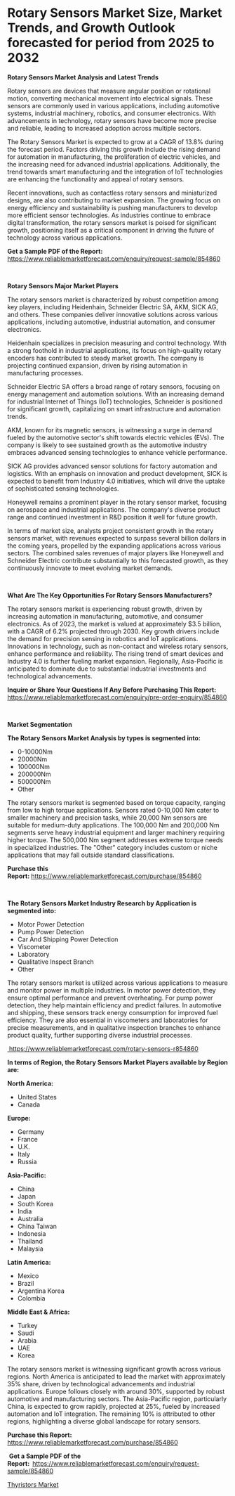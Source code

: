 <p><h1>Rotary Sensors Market Size, Market Trends, and Growth Outlook forecasted for period from 2025 to 2032</h1></p><p><strong>Rotary Sensors Market Analysis and Latest Trends</strong></p>
<p><p>Rotary sensors are devices that measure angular position or rotational motion, converting mechanical movement into electrical signals. These sensors are commonly used in various applications, including automotive systems, industrial machinery, robotics, and consumer electronics. With advancements in technology, rotary sensors have become more precise and reliable, leading to increased adoption across multiple sectors.</p><p>The Rotary Sensors Market is expected to grow at a CAGR of 13.8% during the forecast period. Factors driving this growth include the rising demand for automation in manufacturing, the proliferation of electric vehicles, and the increasing need for advanced industrial applications. Additionally, the trend towards smart manufacturing and the integration of IoT technologies are enhancing the functionality and appeal of rotary sensors.</p><p>Recent innovations, such as contactless rotary sensors and miniaturized designs, are also contributing to market expansion. The growing focus on energy efficiency and sustainability is pushing manufacturers to develop more efficient sensor technologies. As industries continue to embrace digital transformation, the rotary sensors market is poised for significant growth, positioning itself as a critical component in driving the future of technology across various applications.</p></p>
<p><strong>Get a Sample PDF of the Report:&nbsp;</strong> <a href="https://www.reliablemarketforecast.com/enquiry/request-sample/854860?utm_campaign=1832&utm_medium=2&utm_source=Github&utm_content=ia&utm_term=10022025&utm_id=rotary-sensors">https://www.reliablemarketforecast.com/enquiry/request-sample/854860</a></p>
<p>&nbsp;</p>
<p><strong>Rotary Sensors Major Market Players</strong></p>
<p><p>The rotary sensors market is characterized by robust competition among key players, including Heidenhain, Schneider Electric SA, AKM, SICK AG, and others. These companies deliver innovative solutions across various applications, including automotive, industrial automation, and consumer electronics.</p><p>Heidenhain specializes in precision measuring and control technology. With a strong foothold in industrial applications, its focus on high-quality rotary encoders has contributed to steady market growth. The company is projecting continued expansion, driven by rising automation in manufacturing processes.</p><p>Schneider Electric SA offers a broad range of rotary sensors, focusing on energy management and automation solutions. With an increasing demand for industrial Internet of Things (IoT) technologies, Schneider is positioned for significant growth, capitalizing on smart infrastructure and automation trends.</p><p>AKM, known for its magnetic sensors, is witnessing a surge in demand fueled by the automotive sector's shift towards electric vehicles (EVs). The company is likely to see sustained growth as the automotive industry embraces advanced sensing technologies to enhance vehicle performance.</p><p>SICK AG provides advanced sensor solutions for factory automation and logistics. With an emphasis on innovation and product development, SICK is expected to benefit from Industry 4.0 initiatives, which will drive the uptake of sophisticated sensing technologies.</p><p>Honeywell remains a prominent player in the rotary sensor market, focusing on aerospace and industrial applications. The company's diverse product range and continued investment in R&D position it well for future growth.</p><p>In terms of market size, analysts project consistent growth in the rotary sensors market, with revenues expected to surpass several billion dollars in the coming years, propelled by the expanding applications across various sectors. The combined sales revenues of major players like Honeywell and Schneider Electric contribute substantially to this forecasted growth, as they continuously innovate to meet evolving market demands.</p></p>
<p>&nbsp;</p>
<p><strong>What Are The Key Opportunities For Rotary Sensors Manufacturers?</strong></p>
<p><p>The rotary sensors market is experiencing robust growth, driven by increasing automation in manufacturing, automotive, and consumer electronics. As of 2023, the market is valued at approximately $3.5 billion, with a CAGR of 6.2% projected through 2030. Key growth drivers include the demand for precision sensing in robotics and IoT applications. Innovations in technology, such as non-contact and wireless rotary sensors, enhance performance and reliability. The rising trend of smart devices and Industry 4.0 is further fueling market expansion. Regionally, Asia-Pacific is anticipated to dominate due to substantial industrial investments and technological advancements.</p></p>
<p><strong>Inquire or Share Your Questions If Any Before Purchasing This Report:</strong> <a href="https://www.reliablemarketforecast.com/enquiry/pre-order-enquiry/854860?utm_campaign=1832&utm_medium=2&utm_source=Github&utm_content=ia&utm_term=10022025&utm_id=rotary-sensors">https://www.reliablemarketforecast.com/enquiry/pre-order-enquiry/854860</a></p>
<p>&nbsp;</p>
<p><strong>Market Segmentation</strong></p>
<p><strong>The Rotary Sensors Market Analysis by types is segmented into:</strong></p>
<p><ul><li>0-10000Nm</li><li>20000Nm</li><li>100000Nm</li><li>200000Nm</li><li>500000Nm</li><li>Other</li></ul></p>
<p><p>The rotary sensors market is segmented based on torque capacity, ranging from low to high torque applications. Sensors rated 0-10,000 Nm cater to smaller machinery and precision tasks, while 20,000 Nm sensors are suitable for medium-duty applications. The 100,000 Nm and 200,000 Nm segments serve heavy industrial equipment and larger machinery requiring higher torque. The 500,000 Nm segment addresses extreme torque needs in specialized industries. The "Other" category includes custom or niche applications that may fall outside standard classifications.</p></p>
<p><strong>Purchase this Report:&nbsp;</strong><a href="https://www.reliablemarketforecast.com/purchase/854860?utm_campaign=1832&utm_medium=2&utm_source=Github&utm_content=ia&utm_term=10022025&utm_id=rotary-sensors">https://www.reliablemarketforecast.com/purchase/854860</a></p>
<p>&nbsp;</p>
<p><strong>The Rotary Sensors Market Industry Research by Application is segmented into:</strong></p>
<p><ul><li>Motor Power Detection</li><li>Pump Power Detection</li><li>Car And Shipping Power Detection</li><li>Viscometer</li><li>Laboratory</li><li>Qualitative Inspect Branch</li><li>Other</li></ul></p>
<p><p>The rotary sensors market is utilized across various applications to measure and monitor power in multiple industries. In motor power detection, they ensure optimal performance and prevent overheating. For pump power detection, they help maintain efficiency and predict failures. In automotive and shipping, these sensors track energy consumption for improved fuel efficiency. They are also essential in viscometers and laboratories for precise measurements, and in qualitative inspection branches to enhance product quality, further supporting diverse industrial processes.</p></p>
<p><a href="https://www.reliablemarketforecast.com/rotary-sensors-r854860?utm_campaign=1832&utm_medium=2&utm_source=Github&utm_content=ia&utm_term=10022025&utm_id=rotary-sensors">&nbsp;https://www.reliablemarketforecast.com/rotary-sensors-r854860</a></p>
<p><strong>In terms of Region, the Rotary Sensors Market Players available by Region are:</strong></p>
<p>
    <p> <strong> North America: </strong>
        <ul>
            <li>United States</li>
            <li>Canada</li>
        </ul>
        </p> 
    <p> <strong> Europe: </strong>
        <ul>
            <li>Germany</li>
            <li>France</li>
            <li>U.K.</li>
            <li>Italy</li>
            <li>Russia</li>
        </ul>
        </p> 
    <p> <strong> Asia-Pacific: </strong>
        <ul>
            <li>China</li>
            <li>Japan</li>
            <li>South Korea</li>
            <li>India</li>
            <li>Australia</li>
            <li>China Taiwan</li>
            <li>Indonesia</li>
            <li>Thailand</li>
            <li>Malaysia</li>
        </ul>
        </p> 
    <p> <strong> Latin America: </strong>
        <ul>
            <li>Mexico</li>
            <li>Brazil</li>
            <li>Argentina Korea</li>
            <li>Colombia</li>
        </ul>
        </p> 
    <p> <strong> Middle East & Africa: </strong>
        <ul>
            <li>Turkey</li>
            <li>Saudi</li>
            <li>Arabia</li>
            <li>UAE</li>
            <li>Korea</li>
        </ul>
    </p>
    </p>
<p><p>The rotary sensors market is witnessing significant growth across various regions. North America is anticipated to lead the market with approximately 35% share, driven by technological advancements and industrial applications. Europe follows closely with around 30%, supported by robust automotive and manufacturing sectors. The Asia-Pacific region, particularly China, is expected to grow rapidly, projected at 25%, fueled by increased automation and IoT integration. The remaining 10% is attributed to other regions, highlighting a diverse global landscape for rotary sensors.</p></p>
<p><strong>Purchase this Report: </strong><a href="https://www.reliablemarketforecast.com/purchase/854860?utm_campaign=1832&utm_medium=2&utm_source=Github&utm_content=ia&utm_term=10022025&utm_id=rotary-sensors">https://www.reliablemarketforecast.com/purchase/854860</a></p>
<p>&nbsp;<strong>Get a Sample PDF of the Report:&nbsp;&nbsp;</strong><a href="https://www.reliablemarketforecast.com/enquiry/request-sample/854860?utm_campaign=1832&utm_medium=2&utm_source=Github&utm_content=ia&utm_term=10022025&utm_id=rotary-sensors">https://www.reliablemarketforecast.com/enquiry/request-sample/854860</a></p>
<p><strong></strong></p>
<p><p><a href="https://github.com/AKSHATREPORTPRIME/Market-Research-Report-List-7/blob/main/thyristors-market.md?utm_campaign=1832&utm_medium=2&utm_source=Github&utm_content=ia&utm_term=10022025&utm_id=rotary-sensors">Thyristors Market</a></p></p>